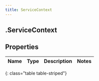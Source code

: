```yaml
---
title: ServiceContext
---
```

## .ServiceContext

## Properties

|Name | Type | Description | Notes|
|------------ | ------------- | ------------- | -------------|
{: class="table table-striped"}


